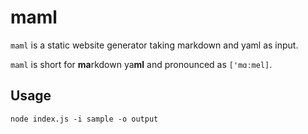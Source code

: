 # maml

`maml` is a static website generator taking markdown and yaml as input.

`maml` is short for **ma**rkdown ya**ml** and pronounced as `['mɑːmel]`.


## Usage

```
node index.js -i sample -o output
```
